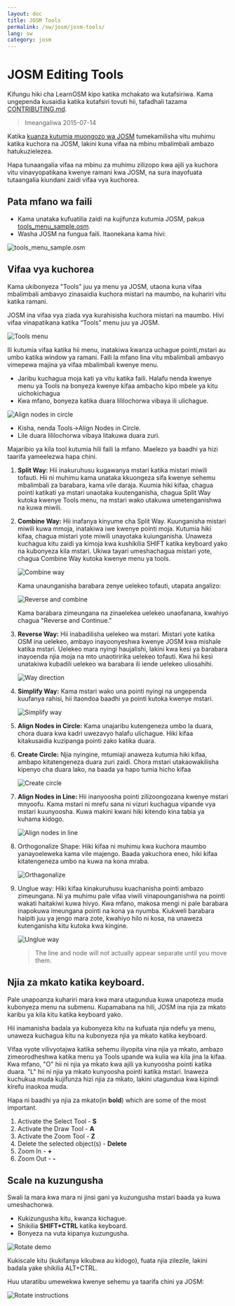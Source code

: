 ```yaml
---
layout: doc
title: JOSM Tools
permalink: /sw/josm/josm-tools/
lang: sw
category: josm
---
```


JOSM Editing Tools
==================

Kifungu hiki cha LearnOSM kipo katika mchakato wa kutafsiriwa. Kama ungependa kusaidia katika kutafsiri tovuti hii, 
tafadhali tazama [CONTRIBUTING.md](https://github.com/hotosm/learnosm/blob/gh-pages/CONTRIBUTING.md). 

> Imeangaliwa 2015-07-14  

Katika [kuanza kutumia muongozo wa JOSM](/sw/josm/start-josm/) tumekamilisha vitu muhimu katika kuchora na 
JOSM, lakini kuna vifaa na mbinu mbalimbali ambazo hatukuzielezea.

Hapa tunaangalia vifaa na mbinu za muhimu zilizopo kwa ajili ya kuchora vitu vinavyopatikana kwenye ramani kwa JOSM, na sura inayofuata tutaangalia kiundani zaidi vifaa vya kuchorea.

Pata mfano wa faili
-------------------

-   Kama unataka kufuatilia zaidi na kujifunza kutumia JOSM, pakua
    [tools_menu_sample.osm](/files/tools_menu_sample.osm).
-   Washa JOSM na fungua faili. Itaonekana kama hivi:

![tools_menu_sample.osm][]

Vifaa vya kuchorea
-------------

Kama ukibonyeza  "Tools" juu ya menu ya JOSM, utaona kuna vifaa mbalimbali ambavyo zinasaidia kuchora mistari na maumbo, na kuhariri vitu katika ramani.

JOSM ina vifaa vya ziada vya kurahisisha kuchora mistari na maumbo. Hivi vifaa vinapatikana katika “Tools” menu juu ya JOSM.

![Tools menu][]

Ili kutumia vifaa katika hii menu, inatakiwa kwanza uchague pointi,mstari au umbo katika window ya ramani. Faili la mfano lina vitu mbalimbali ambavyo vimepewa majina ya vifaa mbalimbali kwenye menu. 

-   Jaribu kuchagua moja kati ya vitu katika faili. Halafu nenda kwenye menu ya Tools na bonyeza kwenye kifaa ambacho kipo mbele ya kitu uichokichagua
-   Kwa mfano, bonyeza katika duara lililochorwa vibaya ili ulichague.

![Align nodes in circle][]

-   Kisha, nenda Tools->Align Nodes in Circle.
-   Lile duara lililochorwa vibaya litakuwa duara zuri.

Majaribio ya kila tool kutumia hili faili la mfano. Maelezo ya baadhi ya hizi taarifa yameelezwa hapa chini.

1.  **Split Way:** Hii inakuruhusu kugawanya mstari katika mistari miwili tofauti.
    Hii ni muhimu kama unataka kkuongeza sifa kwenye sehemu mbalimbali za barabara, kama vile daraja. Kuumia hiki kifaa, chagua pointi katikati ya mstari unaotaka kuutenganisha, chagua Split Way kutoka kwenye Tools menu, na mstari wako utakuwa umetenganishwa na kuwa miwili.

2.  **Combine Way:** Hii inafanya kinyume cha Split Way. Kuunganisha mistari miwili kuwa mmoja, inatakiwa iwe kwenye pointi moja. Kutumia hiki kifaa, chagua mistari yote miwili unayotaka kuiunganisha. Unaweza kuchagua kitu zaidi ya kimoja  kwa kushikilia SHIFT katika keyboard yako na kubonyeza kila mstari. Ukiwa tayari umeshachagua mistari yote, chagua Combine Way kutoka kwenye menu ya tools.

    ![Combine way][]

    Kama unaunganisha barabara zenye uelekeo tofauti, utapata angalizo:

    ![Reverse and combine][]

    Kama barabara zimeungana na zinaelekea uelekeo unaofanana, kwahiyo chagua
    "Reverse and Continue."

3.  **Reverse Way:** Hii inabadilisha uelekeo wa mstari. Mistari yote katika OSM ina uelekeo, ambayo inayoonyeshwa kwenye JOSM kwa mishale  katika mstari. Uelekeo mara nyingi haujalishi, lakini kwa kesi ya barabara inayoenda njia moja na mto unaotiririka  uelekeo tofauti. Kwa hii kesi unatakiwa kubadili uelekeo wa barabara ili iende uelekeo uliosahihi.

    ![Way direction][]

4.  **Simplify Way:** Kama mstari wako una pointi nyingi na ungependa kuufanya rahisi, hii itaondoa baadhi ya pointi kutoka kwenye mstari.

    ![Simplify way][]

5.  **Align Nodes in Circle:** Kama unajaribu kutengeneza umbo la duara, chora duara kwa kadri uwezavyo halafu ulichague. Hiki kifaa kitakusaidia kuzipanga pointi zako katika duara.

6.  **Create Circle:** Njia nyingine, mtumiaji anaweza kutumia hiki kifaa, ambapo kitatengeneza duara zuri zaidi. Chora mstari utakaowakilisha kipenyo cha duara lako, na baada ya hapo tumia hicho kifaa

    ![Create circle][]

7.  **Align Nodes in Line:** Hii inanyoosha pointi zilizoongozana kwenye mstari mnyoofu. Kama mstari ni mrefu sana  ni vizuri kuchagua vipande vya mstari kuunyoosha. Kuwa makini kwani hiki kitendo kina tabia ya kuhama kidogo. 

    ![Align nodes in line][]

8.  Orthogonalize Shape: Hiki kifaa ni muhimu kwa kuchora maumbo yanayoeleweka kama vile majengo. Baada yakuchora eneo, hiki kifaa kitatengeneza umbo na kuwa na kona mraba.

    ![Orthagonalize][]

9.  Unglue way: Hiki kifaa kinakuruhusu kuachanisha pointi ambazo zimeungana. Ni ya muhimu pale vifaa viwili vinapounganishwa na pointi wakati haitakiwi kuwa hivyo. Kwa mfano, makosa mengi ni pale barabara inapokuwa imeungana pointi na kona ya nyumba. Kiukweli barabara haipiti juu ya jengo mara zote, kwahiyo hilo ni kosa, na unaweza kutenganisha kitu kutoka kwa kingine. 

    ![Unglue way][]

    > The line and node will not actually appear separate until you move them.

Njia za mkato katika keyboard.
------------------

Pale unapoanza kuhariri mara kwa mara utagundua kuwa unapoteza muda kubonyeza menu na submenu. Kupamabana na hili, JOSM ina njia za mkato  karibu ya kila kitu katika keyboard yako.

Hii inamanisha badala ya kubonyeza kitu na kufuata njia ndefu ya menu, unaweza kuchagua kitu na kubonyeza njia ya mkato katika keyboard.

Vifaa vyote vilivyotajwa katika sehemu iliyopita vina njia ya mkato, ambazo zimeorodheshwa katika menu ya Tools upande wa kulia wa kila jina la kifaa. Kwa mfano, "O" hii ni njia ya mkato kwa ajili ya kunyoosha pointi katika  duara. "L" hii ni njia ya mkato kunyoosha pointi katika mstari. Inaweza kuchukua muda kujifunza hizi njia za mkato, lakini utagundua kwa kipindi kirefu inaokoa muda. 

 Hapa ni baadhi ya njia za mkato(in **bold**) which are some of the most important.

1.  Activate the Select Tool - **S**
2.  Activate the Draw Tool - **A**
3.  Activate the Zoom Tool - **Z**
4.  Delete the selected object(s) - **Delete**
5.  Zoom In - **+**
6.  Zoom Out - **-**


Scale na kuzungusha
----------------

 Swali la mara kwa mara ni jinsi gani ya kuzungusha mstari baada ya kuwa umeshachorwa.

-   Kukizungusha kitu, kwanza kichague.
-   Shikilia **SHIFT+CTRL** katika keyboard.
-   Bonyeza na vuta kipanya kuzungusha.

![Rotate demo][]

Kukiscale kitu (kukifanya kikubwa au kidogo), fuata njia zilezile, lakini badala yake shikilia  ALT+CTRL.

Huu utaratibu umewekwa kwenye sehemu ya taarifa chini ya JOSM:

![Rotate instructions][]




[tools_menu_sample.osm]: /images/josm/tools-menu-sample-file.png
[Tools menu]: /images/josm/tools-menu.png
[Align nodes in circle]: /images/josm/align-nodes-in-circle.png
[Combine way]: /images/josm/combine-way.png
[Reverse and combine]: /images/josm/reverse-and-combine.png
[Way direction]: /images/josm/way-direction.png
[Simplify way]: /images/josm/simplify-way.png
[Create circle]: /images/josm/create-circle.png
[Align nodes in line]: /images/josm/align-nodes-in-line.png
[Orthagonalize]: /images/josm/orthagonalize.png
[Unglue way]: /images/josm/unglue-way.png
[Keyboard S]: /images/josm/keyboard-s.png
[Keyboard A]: /images/josm/keyboard-a.png
[Keyboard Z]: /images/josm/keyboard-z.png
[Keyboard Del]: /images/josm/keyboard-del.png
[Keyboard plus]: /images/josm/keyboard-plus.png
[Keyboard minus]: /images/josm/keyboard-minus.png
[Rotate demo]: /images/josm/rotate-demo.png
[Rotate instructions]: /images/jposm/rotate-instructions.png

